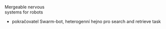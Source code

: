 Mergeable nervous  
systems for robots
 * pokračovatel Swarm-bot, heterogenní hejno pro search and retrieve task